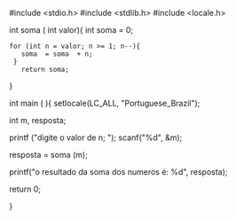 

#include <stdio.h>
#include <stdlib.h>
#include <locale.h>

int soma ( int valor){
   int soma = 0;
   
    for (int n = valor; n >= 1; n--){ 
       soma  = soma  + n;
     } 
       return soma; 
       
 }

int main ( ){ 
   setlocale(LC_ALL, "Portuguese_Brazil");
   
   int m, resposta;
   
   printf ("digite o valor de n; ");
   scanf("%d", &m); 
   
   resposta = soma (m);
   
   printf("o resultado da soma dos numeros é: %d", resposta);
   
   return 0;

}
